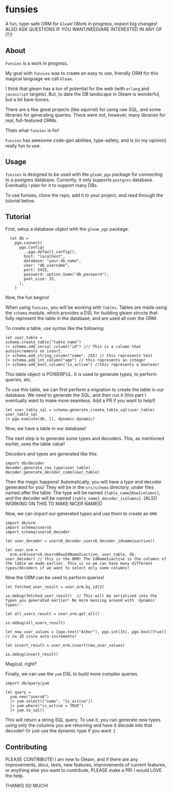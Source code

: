 # funsies

A fun, type-safe ORM for `Gleam`! (Work in progress, expect big changes! ALSO ASK QUESTIONS IF YOU WANT/NEED/ARE INTERESTED IN ANY OF IT!)

## About

`Funsies` is a work in progress.

My goal with `funsies` was to create an easy to use, friendly ORM for this magical language we call `Gleam`.

I think that gleam has a ton of potential for the web (with `erlang` and `javascript` targets). But, to date the DB landscape in Gleam is wonderful, but a bit bare-bones.

There are a few great projects (like squirrel) for using raw SQL, and some libraries for generating queries. There were not, however, many libraries for real, full-featured ORMs.

Thats what `funsies` is for!

`Funsies` has awesome code-gen abilities, type-safety, and is (in my opinion) really fun to use.

## Usage

`funsies` is designed to be used with the `gleam_pgo` package for connecting to a postgres database. Currently, it only supports `postgres` database. Eventually I plan for it to support many DBs.

To use funsies, clone the repo, add it to your project, and read through the tutorial below.

## Tutorial

First, setup a database object with the `gleam_pgo` package.

```gleam
  let db =
    pgo.connect(
      pgo.Config(
        ..pgo.default_config(),
        host: "localhost",
        database: "your_db_name",
        user: "db_username",
        port: 5432,
        password: option.Some("db_password"),
        pool_size: 15,
      ),
    )
```

Now, the fun begins!

When using `funsies`, you will be working with `Tables`. Tables are made using the `schema` module, which provides a DSL for building gleam structs that fully represent the table in the database, and are used all over the ORM.

To create a table, use syntax like the following:

```gleam
let user_table =
schema.create_table("table_name")
|> schema.add_serial_column("id") /// This is a column that autoincrements on insert.
|> schema.add_string_column("name", 255) // this represents text
|> schema.add_int_column("age") // this represents an integer
|> schema.add_bool_column("is_active") //this represents a boolean!
```

This table object is POWERFUL. It is used to generate types, to perform queries, etc.

To use this table, we can first perform a migration to create the table in our database. We need to generate the SQL, and then run it (this part I eventually want to make more seamless. Add a PR if you want to help!)

```gleam
let user_table_sql = schema.generate_create_table_sql(user_table)
user_table_sql
|> pgo.execute(db, [], dynamic.dynamic)
```

Now, we have a table in our database!

The next step is to generate some types and decoders. This, as mentioned earlier, uses the table value!

Decoders and types are generated like this:

```gleam
import db/decoder
decoder.generate_row_type(user_table)
decoder.generate_decoder_code(user_table)
```

Then the magic happens! Automatically, you will have a type and decoder generated for you! They will be in the `src/schema` directory, under files named after the table. The type will be named `{table_name}Row{columns}`, and the decoder will be named `{table_name}_decoder_{columns}`. (ALSO WORKING ON THIS TO MAKE NICER NAMES)

Now, we can import our generated types and use them to create an `ORM`.

```gleam
import db/orm
import schema/users6
import schema/users6_decoder

let user_decoder = users6_decoder.users6_decoder_idnameisactive()

let user_orm =
  orm.orm(users6.Users6RowIdNameIsactive, user_table, db, user_decoder) // this is the ORM! The IdNameIsactive is the columns of the table we made earlier. This is so we can have many different types/decoders if we want to select only some columns!
```

Now the ORM can be used to perform queries!

```gleam
let fetched_user_result = user_orm.by_id(2)

io.debug(fetched_user_result)  // This will be serialized into the types you generated earlier! No more messing around with `dynamic` types!

let all_users_result = user_orm.get_all()

io.debug(all_users_result)

let new_user_values = [pgo.text("Asher"), pgo.int(15), pgo.bool(True)] // no ID since auto-increments!

let insert_result = user_orm.insert(new_user_values)

io.debug(insert_result)
```

Magical, right?

Finally, we can use the `yum` DSL to build more complex queries.

```gleam
import db/query/yum

let query =
  yum.new("users6")
  |> yum.select(["name", "is_active"])
  |> yum.where("is_active = TRUE")
  |> yum.to_sql()
```

This will return a string SQL query. To use it, you can generate new types using only the columns you are returning and have it decode into that decoder! Or just use the dynamic type if you want :)

## Contributing

PLEASE CONTRIBUTE! I am new to Gleam, and if there are any improvements, docs, tests, new features, improvements of current features, or anything else you want to contribute, PLEASE make a PR! I would LOVE the help.

THANKS SO MUCH!
